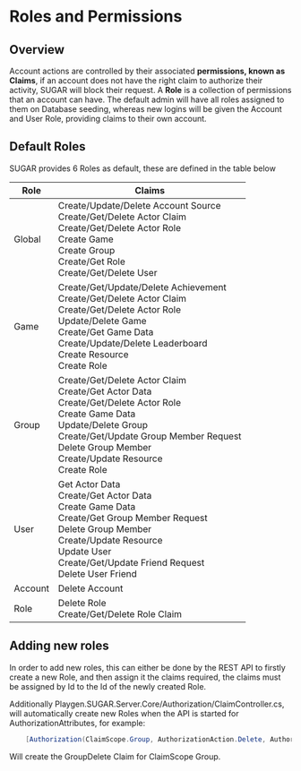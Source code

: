 # Roles and Permissions

## Overview
Account actions are controlled by their associated **permissions, known as Claims**, if an account does not have the right claim to authorize their activity, SUGAR will block their request. A **Role** is a collection of permissions that an account can have. The default admin will have all roles assigned to them on Database seeding, whereas new logins will be given the Account and User Role, providing claims to their own account.

## Default Roles
SUGAR provides 6 Roles as default, these are defined in the table below

Role | Claims
 --- | ---
Global | Create/Update/Delete Account Source<br/>Create/Get/Delete Actor Claim<br/>Create/Get/Delete Actor Role<br/>Create Game<br/>Create Group<br/>Create/Get Role<br/>Create/Get/Delete User
Game | Create/Get/Update/Delete Achievement<br/>Create/Get/Delete Actor Claim<br/>Create/Get/Delete Actor Role<br/>Update/Delete Game<br/>Create/Get Game Data<br/>Create/Update/Delete Leaderboard<br/>Create Resource<br/>Create Role
Group | Create/Get/Delete Actor Claim<br/>Create/Get Actor Data<br/>Create/Get/Delete Actor Role<br/>Create Game Data<br/>Update/Delete Group<br/>Create/Get/Update Group Member Request<br/> Delete Group Member<br/>Create/Update Resource<br/>Create Role
User | Get Actor Data<br/>Create/Get Actor Data<br/>Create Game Data<br/>Create/Get Group Member Request<br/>Delete Group Member<br/>Create/Update Resource<br/>Update User<br/>Create/Get/Update Friend Request<br/>Delete User Friend
Account | Delete Account
Role | Delete Role<br/>Create/Get/Delete Role Claim

## Adding new roles
In order to add new roles, this can either be done by the REST API to firstly create a new Role, and then assign it the claims required, the claims must be assigned by Id to the Id of the newly created Role.

Additionally Playgen.SUGAR.Server.Core/Authorization/ClaimController.cs, will automatically create new Roles when the API is started for AuthorizationAttributes, for example:
    
``` c#
    [Authorization(ClaimScope.Group, AuthorizationAction.Delete, AuthorizationEntity.Group)]
```

Will create the GroupDelete Claim for ClaimScope Group. 
